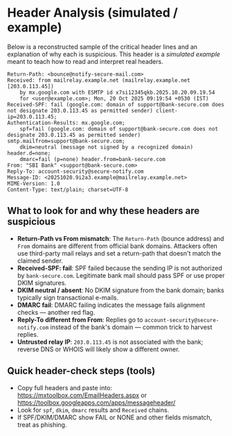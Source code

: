 # Header Analysis (simulated / example)

Below is a reconstructed sample of the critical header lines and an explanation of why each is suspicious.
This header is a *simulated example* meant to teach how to read and interpret real headers.

```
Return-Path: <bounce@notify-secure-mail.com>
Received: from mailrelay.example.net (mailrelay.example.net [203.0.113.45])
    by mx.google.com with ESMTP id x7si12345qkb.2025.10.20.09.19.54
    for <user@example.com>; Mon, 20 Oct 2025 09:19:54 +0530 (IST)
Received-SPF: fail (google.com: domain of support@bank-secure.com does not designate 203.0.113.45 as permitted sender) client-ip=203.0.113.45;
Authentication-Results: mx.google.com;
    spf=fail (google.com: domain of support@bank-secure.com does not designate 203.0.113.45 as permitted sender) smtp.mailfrom=support@bank-secure.com;
    dkim=neutral (message not signed by a recognized domain) header.d=none;
    dmarc=fail (p=none) header.from=bank-secure.com
From: "SBI Bank" <support@bank-secure.com>
Reply-To: account-security@secure-notify.com
Message-ID: <20251020.9i2a3.example@mailrelay.example.net>
MIME-Version: 1.0
Content-Type: text/plain; charset=UTF-8
```

## What to look for and why these headers are suspicious

- **Return-Path vs From mismatch**: The `Return-Path` (bounce address) and `From` domains are different from official bank domains. Attackers often use third-party mail relays and set a return-path that doesn't match the claimed sender.
- **Received-SPF: fail**: SPF failed because the sending IP is not authorized by `bank-secure.com`. Legitimate bank mail should pass SPF or use proper DKIM signatures.
- **DKIM neutral / absent**: No DKIM signature from the bank domain; banks typically sign transactional e-mails.
- **DMARC fail**: DMARC failing indicates the message fails alignment checks — another red flag.
- **Reply-To different from From**: Replies go to `account-security@secure-notify.com` instead of the bank's domain — common trick to harvest replies.
- **Untrusted relay IP**: `203.0.113.45` is not associated with the bank; reverse DNS or WHOIS will likely show a different owner.

## Quick header-check steps (tools)
- Copy full headers and paste into: https://mxtoolbox.com/EmailHeaders.aspx or https://toolbox.googleapps.com/apps/messageheader/
- Look for `spf`, `dkim`, `dmarc` results and `Received` chains.
- If SPF/DKIM/DMARC show FAIL or NONE and other fields mismatch, treat as phishing.
